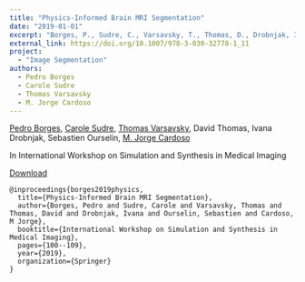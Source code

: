 ```yaml
---
title: "Physics-Informed Brain MRI Segmentation"
date: "2019-01-01"
excerpt: "Borges, P., Sudre, C., Varsavsky, T., Thomas, D., Drobnjak, I., Ourselin, S. and Cardoso, M.J., 2019, October. In International Workshop on Simulation and Synthesis in Medical Imaging (pp. 100-109). Springer, Cham."
external_link: https://doi.org/10.1007/978-3-030-32778-1_11
project:
  - "Image Segmentation"
authors:
  - Pedro Borges
  - Carole Sudre
  - Thomas Varsavsky
  - M. Jorge Cardoso
---
```

[Pedro Borges](/people/pedro_borges), [Carole Sudre](/people/carole_sudre), [Thomas Varsavsky](/people/thomas_varsavsky), David Thomas, Ivana Drobnjak, Sebastien Ourselin, [M. Jorge Cardoso](/people/jorge_cardoso)

In International Workshop on Simulation and Synthesis in Medical Imaging

<a href="{{page.external_link}}" target="_blank"> Download </a>

```
@inproceedings{borges2019physics,
  title={Physics-Informed Brain MRI Segmentation},
  author={Borges, Pedro and Sudre, Carole and Varsavsky, Thomas and Thomas, David and Drobnjak, Ivana and Ourselin, Sebastien and Cardoso, M Jorge},
  booktitle={International Workshop on Simulation and Synthesis in Medical Imaging},
  pages={100--109},
  year={2019},
  organization={Springer}
}
```
